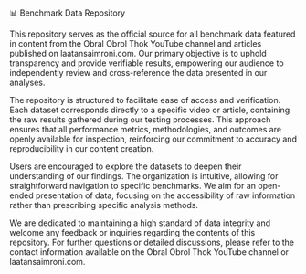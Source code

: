 📊 Benchmark Data Repository

This repository serves as the official source for all benchmark data featured in content from the Obral Obrol Thok YouTube channel and articles published on laatansaimroni.com. Our primary objective is to uphold transparency and provide verifiable results, empowering our audience to independently review and cross-reference the data presented in our analyses.

The repository is structured to facilitate ease of access and verification. Each dataset corresponds directly to a specific video or article, containing the raw results gathered during our testing processes. This approach ensures that all performance metrics, methodologies, and outcomes are openly available for inspection, reinforcing our commitment to accuracy and reproducibility in our content creation.

Users are encouraged to explore the datasets to deepen their understanding of our findings. The organization is intuitive, allowing for straightforward navigation to specific benchmarks. We aim for an open-ended presentation of data, focusing on the accessibility of raw information rather than prescribing specific analysis methods.

We are dedicated to maintaining a high standard of data integrity and welcome any feedback or inquiries regarding the contents of this repository. For further questions or detailed discussions, please refer to the contact information available on the Obral Obrol Thok YouTube channel or laatansaimroni.com.
